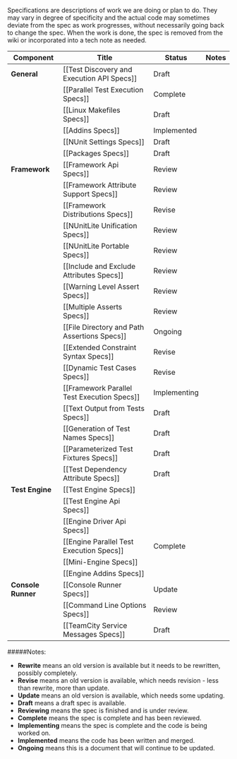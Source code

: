 Specifications are descriptions of work we are doing or plan to do. They may vary in degree of specificity and the actual code may sometimes deviate from the spec as work progresses, without necessarily going back to change the spec. When the work is done, the spec is removed from the wiki or incorporated into a tech note as needed.

|  Component      |  Title                                      |  Status      |  Notes  |
|-----------------|---------------------------------------------|--------------|---------|
|  **General**    | [[Test Discovery and Execution API Specs]]  | Draft        ||
|                 | [[Parallel Test Execution Specs]]           | Complete     ||
|                 | [[Linux Makefiles Specs]]                   | Draft        ||
|                 | [[Addins Specs]]                            | Implemented  ||
|                 | [[NUnit Settings Specs]]                    | Draft        ||
|                 | [[Packages Specs]]                          | Draft        ||
|  **Framework**  | [[Framework Api Specs]]                     | Review       ||
|                 | [[Framework Attribute Support Specs]]       | Review       ||
|                 | [[Framework Distributions Specs]]           | Revise       ||
|                 | [[NUnitLite Unification Specs]]             | Review       ||
|                 | [[NUnitLite Portable Specs]]                | Review       ||
|                 | [[Include and Exclude Attributes Specs]]    | Review       ||
|                 | [[Warning Level Assert Specs]]              | Review       ||
|                 | [[Multiple Asserts Specs]]                  | Review       ||
|                 | [[File Directory and Path Assertions Specs]]| Ongoing      ||
|                 | [[Extended Constraint Syntax Specs]]        | Revise       ||
|                 | [[Dynamic Test Cases Specs]]                | Revise       ||
|                 | [[Framework Parallel Test Execution Specs]] | Implementing ||
|                 | [[Text Output from Tests Specs]]            | Draft        ||
|                 | [[Generation of Test Names Specs]]          | Draft        ||
|                 | [[Parameterized Test Fixtures Specs]]       | Draft        ||
|                 | [[Test Dependency Attribute Specs]]         | Draft        ||
| **Test Engine** | [[Test Engine Specs]]                       |||
|                 | [[Test Engine Api Specs]]                   |||
|                 | [[Engine Driver Api Specs]]                 |||
|                 | [[Engine Parallel Test Execution Specs]]    | Complete     ||
|                 | [[Mini-Engine Specs]]                       |||
|                 | [[Engine Addins Specs]]                     |||
| **Console Runner** | [[Console Runner Specs]]                 | Update       ||
|                 | [[Command Line Options Specs]]              | Review       ||
|                 | [[TeamCity Service Messages Specs]]         | Draft        ||

#####Notes:
* **Rewrite** means an old version is available but it needs to be rewritten, possibly completely.
* **Revise** means an old version is available, which needs revision - less than rewrite, more than update.
* **Update** means an old version is available, which needs some updating.
* **Draft** means a draft spec is available.
* **Reviewing** means the spec is finished and is under review.
* **Complete** means the spec is complete and has been reviewed.
* **Implementing** means the spec is complete and the code is being worked on.
* **Implemented** means the code has been written and merged.
* **Ongoing** means this is a document that will continue to be updated.
